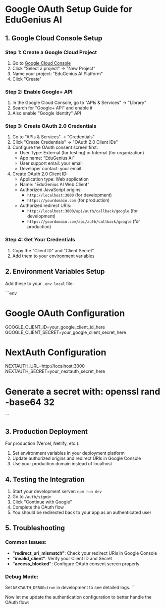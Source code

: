 # Google OAuth Setup Guide for EduGenius AI

## 1. Google Cloud Console Setup

### Step 1: Create a Google Cloud Project
1. Go to [Google Cloud Console](https://console.cloud.google.com/)
2. Click "Select a project" → "New Project"
3. Name your project: "EduGenius AI Platform"
4. Click "Create"

### Step 2: Enable Google+ API
1. In the Google Cloud Console, go to "APIs & Services" → "Library"
2. Search for "Google+ API" and enable it
3. Also enable "Google Identity" API

### Step 3: Create OAuth 2.0 Credentials
1. Go to "APIs & Services" → "Credentials"
2. Click "Create Credentials" → "OAuth 2.0 Client IDs"
3. Configure the OAuth consent screen first:
   - User Type: External (for testing) or Internal (for organization)
   - App name: "EduGenius AI"
   - User support email: your email
   - Developer contact: your email
4. Create OAuth 2.0 Client ID:
   - Application type: Web application
   - Name: "EduGenius AI Web Client"
   - Authorized JavaScript origins:
     - `http://localhost:3000` (for development)
     - `https://yourdomain.com` (for production)
   - Authorized redirect URIs:
     - `http://localhost:3000/api/auth/callback/google` (for development)
     - `https://yourdomain.com/api/auth/callback/google` (for production)

### Step 4: Get Your Credentials
1. Copy the "Client ID" and "Client Secret"
2. Add them to your environment variables

## 2. Environment Variables Setup

Add these to your `.env.local` file:

\`\`\`env
# Google OAuth Configuration
GOOGLE_CLIENT_ID=your_google_client_id_here
GOOGLE_CLIENT_SECRET=your_google_client_secret_here

# NextAuth Configuration
NEXTAUTH_URL=http://localhost:3000
NEXTAUTH_SECRET=your_nextauth_secret_here

# Generate a secret with: openssl rand -base64 32
\`\`\`

## 3. Production Deployment

For production (Vercel, Netlify, etc.):

1. Set environment variables in your deployment platform
2. Update authorized origins and redirect URIs in Google Console
3. Use your production domain instead of localhost

## 4. Testing the Integration

1. Start your development server: `npm run dev`
2. Go to `/auth/signin`
3. Click "Continue with Google"
4. Complete the OAuth flow
5. You should be redirected back to your app as an authenticated user

## 5. Troubleshooting

### Common Issues:
- **"redirect_uri_mismatch"**: Check your redirect URIs in Google Console
- **"invalid_client"**: Verify your Client ID and Secret
- **"access_blocked"**: Configure OAuth consent screen properly

### Debug Mode:
Set `NEXTAUTH_DEBUG=true` in development to see detailed logs.
\`\`\`

Now let me update the authentication configuration to better handle the OAuth flow:
